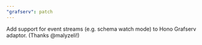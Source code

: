```yaml
---
"grafserv": patch
---
```


Add support for event streams (e.g. schema watch mode) to Hono Grafserv adaptor.
(Thanks @malyzeli!)
